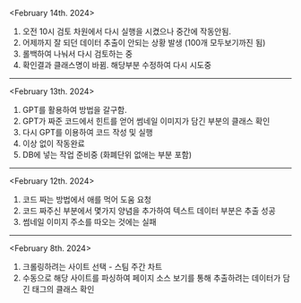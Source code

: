 <February 14th. 2024>
1. 오전 10시 검토 차원에서 다시 실행을 시켰으나 중간에 작동안됨.
2. 어제까지 잘 되던 데이터 추출이 안되는 상황 발생 (100개 모두보기까진 됨)
3. 롤백하여 나눠서 다시 검토하는 중
4. 확인결과 클래스명이 바뀜. 해당부분 수정하여 다시 시도중

-----------------------------------------------------------------------------------------------

<February 13th. 2024>
1. GPT를 활용하여 방법을 갈구함.
2. GPT가 짜준 코드에서 힌트를 얻어 썸네일 이미지가 담긴 부분의 클래스 확인
3. 다시 GPT를 이용하여 코드 작성 및 실행
4. 이상 없이 작동완료
5. DB에 넣는 작업 준비중 (화폐단위 없애는 부분 포함)
-------------------------------------------------------------------------------------------------

<February 12th. 2024>
1. 코드 짜는 방법에서 애를 먹어 도움 요청
2. 코드 짜주신 부분에서 몇가지 양념을 추가하여 텍스트 데이터 부분은 추출 성공
3. 썸네일 이미지 주소를 따오는 것에는 실패

-----------------------------------------------------------------------------------------------

<February 8th. 2024>
1. 크롤링하려는 사이트 선택 - 스팀 주간 차트
2. 수동으로 해당 사이트를 파싱하여 페이지 소스 보기를 통해 추출하려는 데이터가 담긴 태그의 클래스 확인
